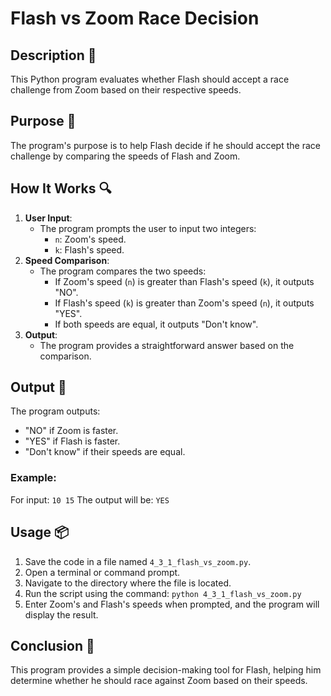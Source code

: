 # Flash vs Zoom Race Decision

## Description 📝
This Python program evaluates whether Flash should accept a race challenge from Zoom based on their respective speeds.

## Purpose 🎯
The program's purpose is to help Flash decide if he should accept the race challenge by comparing the speeds of Flash and Zoom.

## How It Works 🔍
1. **User Input**:
   - The program prompts the user to input two integers:
     - `n`: Zoom's speed.
     - `k`: Flash's speed.
2. **Speed Comparison**:
   - The program compares the two speeds:
     - If Zoom's speed (`n`) is greater than Flash's speed (`k`), it outputs "NO".
     - If Flash's speed (`k`) is greater than Zoom's speed (`n`), it outputs "YES".
     - If both speeds are equal, it outputs "Don't know".
3. **Output**:
   - The program provides a straightforward answer based on the comparison.

## Output 📜
The program outputs:
- "NO" if Zoom is faster.
- "YES" if Flash is faster.
- "Don't know" if their speeds are equal.

### Example:
For input: `10 15` The output will be: `YES`

## Usage 📦
1. Save the code in a file named `4_3_1_flash_vs_zoom.py`.
2. Open a terminal or command prompt.
3. Navigate to the directory where the file is located.
4. Run the script using the command:
   `python 4_3_1_flash_vs_zoom.py`
5. Enter Zoom's and Flash's speeds when prompted, and the program will display the result.

## Conclusion 🚀
This program provides a simple decision-making tool for Flash, helping him determine whether he should race against Zoom based on their speeds.